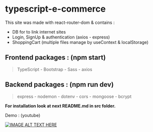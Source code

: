 # typescript-e-commerce

This site was made with react-router-dom & contains :

- DB for to link internet sites
- Login, SignUp &amp; authentication (axios - express)
- ShoppingCart (multiple files manage by useContext & localStorage)

## Frontend packages : (npm start)

> TypeScript - Bootstrap - Sass - axios

## Backend packages : (npm run dev)

> express - nodemon - dotenv - cors - mongoose - bcrypt

**For installation look at next README.md in src folder.**

Demo : (youtube)

[![IMAGE ALT TEXT HERE](https://img.youtube.com/vi/iYtVlNlXSoo/0.jpg)](https://www.youtube.com/watch?v=iYtVlNlXSoo)

